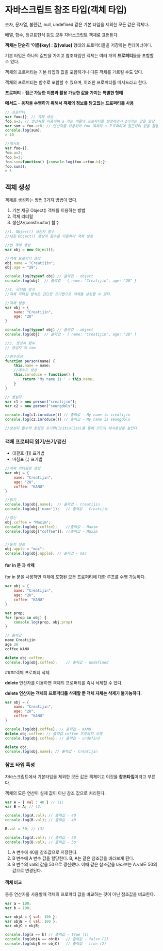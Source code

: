 # 자바스크립트 참조 타입(객체 타입)

숫자, 문자열, 불린값, null, undefined 같은 기본 타입을 제외한 모든 값은 객체다.

배열, 함수, 정규표현식 등도 모두 자바스크립트 객체로 표현된다.

**객체는 단순히 '이름[key] : 값[value]** 형태의 프로퍼티들을 저장하는 컨테이너이다.



기본 타입은 하나의 값만을 가지고 참조타입인 객체는 여러 개의 **프로퍼티**들을 포함할 수 있다.

객체의 프로퍼티는 기본 타입의 값을 포함하거나 다른 객체를 가르킬 수도 있다.

객체의 프로퍼티는 함수로 포함할 수 있으며, 이러한 프로퍼티를 메서드라고 한다.



**프로퍼티** - **접근 가능한 이름과 활용 가능한 값을 가지는 특별한 형태**

**메서드** - **동작을 수행하기 위해서 객체의 정보를 담고있는 프로퍼티를 사용**

~~~~javascript
// 프로퍼티
var foo={}; // 객체 생성
foo.a=2; // 연산자를 이용하여 a 라는 이름의 프로퍼티를 생성하면서 2이라는 값을 할당
var sum = foo.a+8; // 연산자를 이용하여 foo 객체의 a 프로퍼티에 접근하여 값을 활용가능하다.
console.log(sum);
> 10

//메서드
var foo={};
foo.a=2;
foo.b=3;
foo.sum=function() {console.log(foo.a+foo.b);};
foo.sum();
> 5
~~~~



## 객체 생성

객체를 생성하는 방법 3가지 방법이 있다.

1. 기본 제공 Object() 객체를 이용하는 방법
2. 객체 리터럴
3. 생산자(constructor) 함수

~~~javascript
//1. Object() 생산자 함수
//내장 Object() 생성자 함수를 이용하여 객체 생성

//빈 객체 생성
var obj = new Object();

//객체 프로퍼티 생성
obj.name = "Creatijin";
obj.age = "28";

console.log(typeof obj) // 출력값 - object
console.log(obj)  // 출력값 - { name: "Creatijin", age: "28" }
~~~

~~~javascript
//2. 리터럴 방식
//객체 리터럴 방식은 간단한 표기법으로 객체를 생성할 수 있다.

//객체 생성
var obj = {
    name: "Creatijin",
    age: "28"
}

console.log(typeof obj) // 출력값 - object
console.log(obj)  // 출력값 - { name: "Creatijin", age: "28" }
~~~

~~~javascript
//3. 생성자 함수
// 생성자 와 new 

//함수생성
function person(name) {
    this.name = name;
    //메소드 생성
	this.inroduce = function() {
		return 'My name is ' + this.name;
	}
}

// 생성자 
var c1 = new person("creatijin");
var c2 = new person("seungdols");

console.log(c1.inroduce()) // 출력값 - My name is creatijin
console.log(c2.inroduce()) // 출력값 - My name is seungdols

//생성자 함수의 장점은 초기화(initialize)를 통해 코드의 재사용성을 높인다.
~~~



### 객체 프로퍼티 읽기/쓰기/갱신

- 대괄호 ([]) 표기법
- 마침표 (.) 표기법

~~~javascript
//객체 리터럴로 생성
var obj = {
    name: "Creatijin",
    age: "28",
    coffee: "KANU"
}

//읽기
console.log(obj.name);	// 출력값 - Creatijin
console.log(obj['name']);	// 출력값 - Creatijin

//갱신
obj.coffee = "Maxim";
console.log(obj.coffee);	//출력값 - Maxim
console.log(obj["coffee"]);	//출력값 - Maxim


//동적 생성
obj.apple = "mac";
console.log(obj.apple);	// 출력값 - mac
~~~



#### for in 문 과 삭제

for in 문을 사용하면 객체에 포함된 모든 프로퍼티에 대한 루프를 수행 가능하다.

~~~javascript
var obj = {
    name: "Creatijin",
    age: "28",
    coffee: "KANU"
}

var prop;
for (prop in obj) {
    console.log(prop, obj.prop)
}

// 출력값
name Creatijin
age 28
coffee KANU

delete obj.coffee;
console.log(obj.coffee);	// 출력값 - undefined
~~~



####객체 프로퍼티 삭제

**delete** 연산자를 이용하면 객체의 프로퍼티를 즉시 삭제할 수 있다.

**delete 연산자는 객체의 프로퍼티를 삭제할 뿐 객체 자체는 삭제가 불가능하다.**

~~~javascript
var obj = {
    name: "Creatijin",
    age: "28",
    coffee: "KANU"
}

console.log(obj.coffee); // 출력값 - KANU
delete obj.coffee; // 출력값 coffee 프로퍼티 삭제
console.log(obj.coffee); // 출력값 - undefind

delete obj;
console.log(obj.name); // 출력값 - Creatijin
~~~



### 참조 타입 특성

자바스크립트에서 기본타입을 제외한 모든 값은 객체이고 이것을 **참조타입**이라고 부른다.

객체의 모든 연산이 실제 값이 아닌 참조 값으로 처리된다.

~~~javascript
var A = { val : 40 } // (1)
var B = A; // (2)

console.log(A.val);	// 출력값 - 40
console.log(B.val);	// 출력값 - 40

B.val = 50; // (3)

console.log(A.val);	// 출력값 - 50
console.log(B.val);	// 출력값 - 50
~~~

1. A 변수에 40을 참조값으로 저장한다.
2. B 변수에 A 변수 값을 할당한다. B, A는 같은 참조값을 바라보게 된다.
3. B 변수의 val의 값을 50으로 갱신했다. 이때 같은 참조값을 바라보는 A.val도 50의 값으로 변경된다.



#### 객체 비교

동등 연산자를 사용할때 객체의 프로퍼티 값을 비교하는 것이 아닌 참조값을 비교한다.

~~~javascript
var a = 100;
var b = 100;

var objA = { val: 100 };
var objB = { val: 100 };
var objC = objB;

console.log(a == b)	// 출력값 - true (1)
console.log(objA == objB)	// 출력값 - false (2)
console.log(objB == objC)	// 출력값 - true (2)
~~~